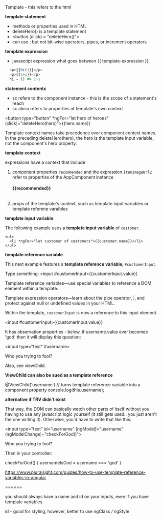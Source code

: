  
Template - this refers to the html 

__template statement__ 

 - methods or properties used in HTML 
 - deleteHero() is a template statement
 - <button (click) = "deleteHero()">
 - can use ; but not bit-wise operators, pipes, or increment operators

__template expression__ 

- javascript expression what goes between {{ template-expression }}

```js
  <p>{{hi()}}</p>
  <p>{{1+1}}</p>
  hi = () => 1+1
```

__statement contentx__

- sc refers to the component instance - this is the scope of a statement's reach
- sc aloso refers to properties of template's own context

<button type="button" *ngFor="let hero of heroes" (click)="deleteHero(hero)">{{hero.name}}</button>

Template context names take precedence over component context names. In the preceding deleteHero(hero), the hero is the template input variable, not the component's hero property.

__template context__

expressions have a context that include

1. component properties `recommended` and the expression `itemImageUrl2` refer to properties of the AppComponent instance

    <h4>{{recommended}}</h4>
    <img [src]="itemImageUrl2">

2. props of the template's context, such as template input variables or template referene varaibles

__template input variable__

The following example uses a **template input variable** of `customer`.

    <ul>
      <li *ngFor="let customer of customers">{{customer.name}}</li>
    </ul>


__template reference variable__

This next example features a **template reference variable**, `#customerInput`.
 
<label>Type something:
  <input #customerInput>{{customerInput.value}}
</label>

 Template reference variables—use special variables to reference a DOM element within a template.

Template expression operators—learn about the pipe operator, |, and protect against null or undefined values in your HTML.

Within the template, `customerInput` is now a reference to this input element.

   <input #customerInput>{{customerInput.value}}

It has observation properties - below, if username.value ever becomes 'god' then it will display this question:

<input type="text" #username>
<p *ngIf="username.value === 'god'">Who you trying to fool?</p>

Also, see viewChild.

__ViewChild can also be sued as a template reference__

@ViewChild('username') // turns template reference variable into a component property
console.log(this.username);

__alternative if TRV didn't exist__

That way, the DOM can basically watch other parts of itself without you having to use any javascript logic yourself (it still gets used.. you just aren't the one writing it). Otherwise, you'd have to write that like this:

<input type="text" id="username" [ngModel]="username" (ngModelChange)="checkForGod()">
<p *ngIf="usernameIsGod">Who you trying to fool?</p>

Then in your controller:

checkForGod() { usernameIsGod = username === 'god' }
 

https://www.pluralsight.com/guides/how-to-use-template-reference-variables-in-angular

======

you should always have a name and id on your inputs, even if you have template variables.

id - good for styling, however, better to use ngClass / ngStyle